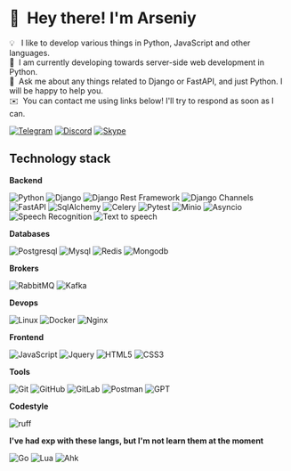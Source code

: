 # 👋 &nbsp;Hey there! I'm Arseniy

💡 &nbsp;&nbsp;I like to develop various things in Python, JavaScript and other languages.\
🌱 &nbsp;I am currently developing towards server-side web development in Python.\
💬 &nbsp;Ask me about any things related to Django or FastAPI, and just Python. I will be happy to help you.\
✉️ &nbsp;You can contact me using links below! I'll try to respond as soon as I can.

[![Telegram](https://img.shields.io/badge/-Telegram-1769FF?style=flat&logo=Telegram&logoColor=white)](https://t.me/Friskes) [![Discord](https://img.shields.io/badge/Discord-%237289DA.svg?logo=discord&logoColor=white)](https://discordapp.com/users/324955565652443137/) [![Skype](https://img.shields.io/badge/Skype-%0D98BA.svg?logo=skype&logoColor=white)](https://join.skype.com/invite/ah8uMKNLrlQo)

## Technology stack

**Backend**

![Python](https://img.shields.io/badge/-Python-black?style=flat-square&logo=Python)
![Django](https://img.shields.io/badge/-Django-0aad48?style=flat-square&logo=Django)
![Django Rest Framework](https://img.shields.io/badge/DRF-red?style=flat-square&logo=Django)
![Django Channels](https://img.shields.io/badge/-Django_Channels-46a2f1?style=flat-square&logo=Django)
![FastAPI](https://img.shields.io/badge/-FastAPI-%2300C7B7?style=flat-square&logo=FastAPI)
![SqlAlchemy](https://img.shields.io/badge/-SqlAlchemy-FCA121?style=flat-square&logo=SqlAlchemy)
![Celery](https://img.shields.io/badge/-Celery-%2300C7B7?style=flat-square&logo=Celery)
![Pytest](https://img.shields.io/badge/-Pytest-%2300C7B7?style=flat-square&logo=Pytest)
![Minio](https://img.shields.io/badge/-Minio-%2300C7B7?style=flat-square&logo=Minio)
![Asyncio](https://img.shields.io/badge/-Asyncio-%2300C7B7?style=flat-square&logo=Asyncio)
![Speech Recognition](https://img.shields.io/badge/-Speech_Recognition-blue?style=flat-square&logo=Speech_Recognition)
![Text to speech](https://img.shields.io/badge/-Text_to_speech-blue?style=flat-square&logo=Text_to_speech)

**Databases**

![Postgresql](https://img.shields.io/badge/-Postgresql-%232c3e50?style=flat-square&logo=Postgresql)
![Mysql](https://img.shields.io/badge/-Mysql-%232c3e50?style=flat-square&logo=Mysql)
![Redis](https://img.shields.io/badge/-Redis-FCA121?style=flat-square&logo=Redis)
![Mongodb](https://img.shields.io/badge/-Mongodb-FCA121?style=flat-square&logo=Mongodb)

**Brokers**

![RabbitMQ](https://img.shields.io/badge/-RabbitMQ-FCA121?style=flat-square&logo=RabbitMQ)
![Kafka](https://img.shields.io/badge/-Kafka-FCA121?style=flat-square&logo=Kafka)

**Devops**

![Linux](https://img.shields.io/badge/Linux-black?style=flat-square&logo=linux)
![Docker](https://img.shields.io/badge/-Docker-46a2f1?style=flat-square&logo=docker&logoColor=white)
![Nginx](https://img.shields.io/badge/Nginx-0aad48?style=flat-square&logo=Nginx)

**Frontend**

![JavaScript](https://img.shields.io/badge/-JavaScript-%23F7DF1C?style=flat-square&logo=javascript&logoColor=000000&labelColor=%23F7DF1C&color=%23FFCE5A)
![Jquery](https://img.shields.io/badge/-Jquery-%23F7DF1C?style=flat-square&logo=Jquery&logoColor=000000&labelColor=%23F7DF1C&color=%23FFCE5A)
![HTML5](https://img.shields.io/badge/-HTML5-%23E44D27?style=flat-square&logo=html5&logoColor=ffffff)
![CSS3](https://img.shields.io/badge/-CSS3-%231572B6?style=flat-square&logo=css3)

**Tools**

![Git](https://img.shields.io/badge/-Git-black?style=flat-square&logo=git)
![GitHub](https://img.shields.io/badge/-GitHub-181717?style=flat-square&logo=github)
![GitLab](https://img.shields.io/badge/-GitLab-FCA121?style=flat-square&logo=gitlab)
![Postman](https://img.shields.io/badge/Postman-FCA121?style=flat-square&logo=postman)
![GPT](https://img.shields.io/badge/-GPT-black?style=flat-square&logo=GPT)

**Codestyle**

![ruff](https://img.shields.io/badge/-ruff-black?style=flat-square&logo=ruff)

**I've had exp with these langs, but I'm not learn them at the moment**

![Go](https://img.shields.io/badge/-Go-grey?style=flat-square&logo=go)
![Lua](https://img.shields.io/badge/-Lua-%231572B6?style=flat-square&logo=Lua)
![Ahk](https://img.shields.io/badge/-Ahk-0aad48?style=flat-square&logo=Ahk)
